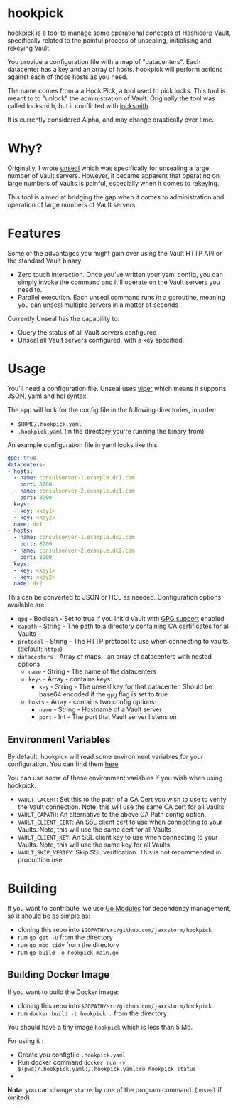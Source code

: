 # hookpick

hookpick is a tool to manage some operational concepts of Hashicorp Vault, specifically related to the painful process of unsealing, initialising and rekeying Vault.

You provide a configuration file with a map of "datacenters". Each datacenter has a key and an array of hosts. hookpick will perform actions against each of those hosts as you need.

The name comes from a a Hook Pick, a tool used to pick locks. This tool is meant to to "unlock" the administration of Vault. Originally the tool was called locksmith, but it conflicted with [locksmith](https://github.com/coreos/locksmith).

It is currently considered Alpha, and may change drastically over time.

# Why?

Originally, I wrote [unseal](https://github.com/jaxxstorm/unseal) which was specifically for unsealing a large number of Vault servers. However, it became apparent that operating on large numbers of Vaults is painful, especially when it comes to rekeying.

This tool is aimed at bridging the gap when it comes to administration and operation of large numbers of Vault servers.

# Features

Some of the advantages you might gain over using the Vault HTTP API or the standard Vault binary

- Zero touch interaction. Once you've written your yaml config, you can simply invoke the command and it'll operate on the Vault servers you need to.
- Parallel execution. Each unseal command runs in a goroutine, meaning you can unseal multiple servers in a matter of seconds

Currently Unseal has the capability to:

- Query the status of all Vault servers configured
- Unseal all Vault servers configured, with a key specified.

# Usage

You'll need a configuration file. Unseal uses [viper](https://github.com/spf13/viper) which means it supports JSON, yaml and hcl syntax.

The app will look for the config file in the following directories, in order:

 - `$HOME/.hookpick.yaml`
 - `.hookpick.yaml` (in the directory you're running the binary from)

An example configuration file in yaml looks like this:

```yml
gpg: true
datacenters:
- hosts:
  - name: consulserver-1.example.dc1.com
    port: 8200
  - name: consulserver-2.example.dc1.com
    port: 8200
  keys:
  - key: <key1>
  - key: <key2>
  name: dc1
- hosts:
  - name: consulserver-1.example.dc2.com
    port: 8200
  - name: consulserver-2.example.dc2.com
    port: 8200
  keys:
  - key: <key1>
  - key: <key2>
  name: dc2
```

This can be converted to JSON or HCL as needed. Configuration options available are:

 - `gpg` - Boolean - Set to true if you init'd Vault with [GPG support](https://www.vaultproject.io/docs/concepts/pgp-gpg-keybase.html) enabled
 - `capath` - String - The path to a directory containing CA certificates for all Vaults
 - `protocol` - String - The HTTP protocol to use when connecting to vaults (default: `https`)
 - `datacenters` - Array of maps - an array of datacenters with nested options
   - `name` - String - The name of the datacenters
   - `keys` - Array - contains keys:
     - `key` - String - The unseal key for that datacenter. Should be base64 encoded if the `gpg` flag is set to true
   - `hosts` - Array - contains two config options:
     - `name` - String - Hostname of a Vault server
     - `port` - Int - The port that Vault server listens on

## Environment Variables

By default, hookpick will read some environment variables for your configuration. You can find them [here](https://www.vaultproject.io/docs/commands/environment.html)

You can use _some_ of these environment variables if you wish when using hookpick.

 - `VAULT_CACERT`: Set this to the path of a CA Cert you wish to use to verify the Vault connection. Note, this will use the same CA cert for all Vaults
 - `VAULT_CAPATH`: An alternative to the above CA Path config option.
 - `VAULT_CLIENT_CERT`: An SSL client cert to use when connecting to your Vaults. Note, this will use the same cert for all Vaults
 - `VAULT_CLIENT_KEY`: An SSL client key to use when connecting to your Vaults. Note, this will use the same key for all Vaults
 - `VAULT_SKIP_VERIFY`: Skip SSL verification. This is not recommended in production use.

# Building

If you want to contribute, we use [Go Modules](https://github.com/golang/go/wiki/Modules) for dependency management, so it should be as simple as:

 - cloning this repo into `$GOPATH/src/github.com/jaxxstorm/hookpick`
 - run `go get -u` from the directory
 - run `go mod tidy` from the directory
 - run `go build -o hookpick main.go`

## Building Docker Image

If you want to build the Docker image:

 - cloning this repo into `$GOPATH/src/github.com/jaxxstorm/hookpick`
 - run `docker build -t hookpick .` from the directory

You should have a tiny image `hookpick` which is less than 5 Mb.

For using it :

 - Create you configfile `.hookpick.yaml`
 - Run docker command `docker run -v $(pwd)/.hookpick.yaml:/.hookpick.yaml:ro hookpick status`
 - 
__Nota__: you can change `status` by one of the program command. (`unseal` if omited)